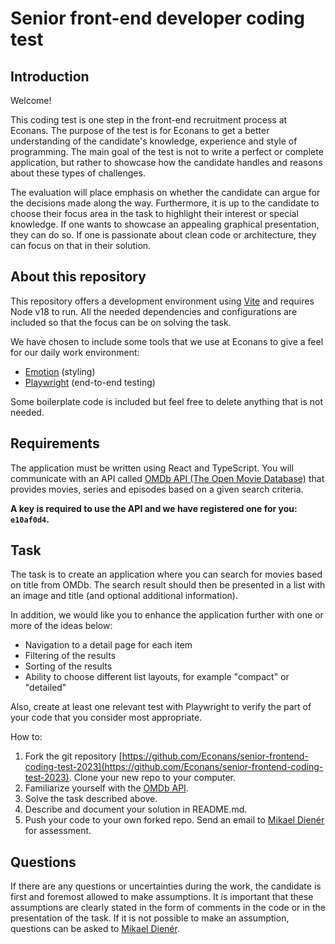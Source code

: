# Senior front-end developer coding test

## Introduction

Welcome!

This coding test is one step in the front-end recruitment process at Econans. The purpose of the test is for Econans to get a better understanding of the candidate's knowledge, experience and style of programming. The main goal of the test is not to write a perfect or complete application, but rather to showcase how the candidate handles and reasons about these types of challenges.

The evaluation will place emphasis on whether the candidate can argue for the decisions made along the way. Furthermore, it is up to the candidate to choose their focus area in the task to highlight their interest or special knowledge. If one wants to showcase an appealing graphical presentation, they can do so. If one is passionate about clean code or architecture, they can focus on that in their solution.

## About this repository

This repository offers a development environment using [Vite](https://vitejs.dev) and requires Node v18 to run. All the needed dependencies and configurations are included so that the focus can be on solving the task.

We have chosen to include some tools that we use at Econans to give a feel for our daily work environment:

- [Emotion](https://emotion.sh/docs/introduction) (styling)
- [Playwright](https://playwright.dev/) (end-to-end testing)

Some boilerplate code is included but feel free to delete anything that is not needed.

## Requirements

The application must be written using React and TypeScript. You will communicate with an API called [OMDb API (The Open Movie Database)](http://www.omdbapi.com/) that provides movies, series and episodes based on a given search criteria.

**A key is required to use the API and we have registered one for you: `e10af0d4`.**

## Task

The task is to create an application where you can search for movies based on title from OMDb. The search result should then be presented in a list with an image and title (and optional additional information).

In addition, we would like you to enhance the application further with one or more of the ideas below:

- Navigation to a detail page for each item
- Filtering of the results
- Sorting of the results
- Ability to choose different list layouts, for example "compact" or "detailed"

Also, create at least one relevant test with Playwright to verify the part of your code that you consider most appropriate.

How to:

1. Fork the git repository [https://github.com/Econans/senior-frontend-coding-test-2023](https://github.com/Econans/senior-frontend-coding-test-2023). Clone your new repo to your computer.
2. Familiarize yourself with the [OMDb API](http://www.omdbapi.com/).
3. Solve the task described above.
4. Describe and document your solution in README.md.
5. Push your code to your own forked repo. Send an email to [Mikael Dienér](mailto:mikael.diener@econans.com) for assessment.

## Questions

If there are any questions or uncertainties during the work, the candidate is first and foremost allowed to make assumptions. It is important that these assumptions are clearly stated in the form of comments in the code or in the presentation of the task. If it is not possible to make an assumption, questions can be asked to [Mikael Dienér](mailto:mikael.diener@econans.com).

